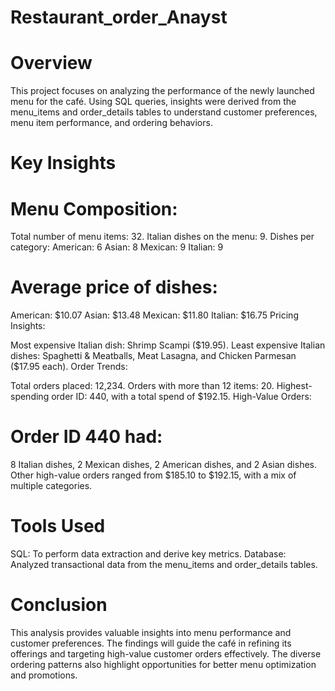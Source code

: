   # Restaurant_order_Anayst

  # Overview
   This project focuses on analyzing the performance of the newly launched menu for the café. Using SQL queries, insights were derived from the menu_items and order_details tables to 
  understand customer preferences, menu item performance, and ordering behaviors.

  # Key Insights
  # Menu Composition:

   Total number of menu items: 32.
   Italian dishes on the menu: 9.
   Dishes per category:
   American: 6
   Asian: 8
   Mexican: 9
   Italian: 9

  # Average price of dishes:
  American: $10.07
  Asian: $13.48
  Mexican: $11.80
  Italian: $16.75
  Pricing Insights:

 Most expensive Italian dish: Shrimp Scampi ($19.95).
 Least expensive Italian dishes: Spaghetti & Meatballs, Meat Lasagna, and Chicken Parmesan ($17.95 each).
 Order Trends:

 Total orders placed: 12,234.
 Orders with more than 12 items: 20.
 Highest-spending order ID: 440, with a total spend of $192.15.
 High-Value Orders:

# Order ID 440 had:
  8 Italian dishes, 2 Mexican dishes, 2 American dishes, and 2 Asian dishes.
  Other high-value orders ranged from $185.10 to $192.15, with a mix of multiple categories.

# Tools Used
  SQL: To perform data extraction and derive key metrics.
  Database: Analyzed transactional data from the menu_items and order_details tables.

# Conclusion
  This analysis provides valuable insights into menu performance and customer preferences. The findings will guide the café in refining its offerings and targeting high-value customer 
  orders effectively. The diverse ordering patterns also highlight opportunities for better menu optimization and promotions.
